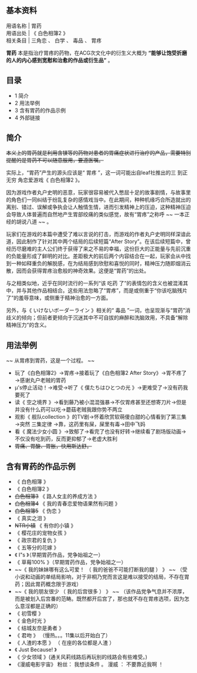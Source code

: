 **基本资料**  
---  
用语名称  |  胃药   
用语出处  |  《  白色相簿2  》   
相关条目  |  三角恋  、  白学  、  毒品  、  胃疼   
  
**胃药** 本是指治疗胃疼的药物，在ACG次文化中的衍生义大概为 **“能够让饱受折磨的人的内心感到宽慰和治愈的作品或衍生品”** 。

##  目录

  * 1  简介 
  * 2  用法举例 
  * 3  含有胃药的作品示例 
  * 4  外部链接 

##  简介

~~本义上的胃药就是利用含镁等的药物对患者的胃痛症状进行治疗的产品，需要特别提醒的是胃药不可以随意服用，要遵医嘱。~~

实际上，“胃药”产生的源头应该是“  胃疼  ”，这一词可能出自leaf社推出的三  到正无穷  角恋爱游戏《  白色相簿2  》。

因为游戏作者丸户史明的恶意，玩家很容易被代入憋屈十足的故事剧情，与故事里的角色们一同纠结于纷乱复杂的感情戏当中。在此期间，种种机缘巧合所造就出的离别、错过、误解或争执会让人触情生情，进而引发精神上的压迫，这种精神压迫会导致人体普遍而自然地产生胃部绞痛的类似感觉，故有“胃疼”之称呼
~~ 一本正经的胡说八道  ~~ 。

玩家们在游戏的本篇中遭受了难以言说的打击，而游戏的作者丸户史明同样深谙此道，因此制作了针对其中两个结局的后续短篇“After
Story”。在该后续短篇中，曾经历尽磨难的主人公们终于获得了来之不易的幸福，这份巨大的正能量与先前沉重的负能量形成了鲜明的对比。差距极大的前后两个内容结合在一起，玩家会从中找到一种如释重负的解脱感，在为结局感到欣慰和喜悦的同时，精神压力随即烟消云散，因而会获得胃疼治愈般的神奇效果。这便是“胃药”的出处。

与之相类似地，近乎在同时流行的一系列“该  吃药
了”的表情包的含义也被混淆其中，并与其他作品相结合。这些用法忽略了“胃疼”，而是或侧重于“你该吃脑残片了”的羞辱意味，或侧重于精神治愈的一方面。

另外，与《  いけないボーダーライン  》相关的“  毒品
”一词，也呈现渐与“胃药”消歧义的倾向；但前者更倾向于沉迷其中不可自拔的麻醉和洗脑效用，不具备“解除精神压力”的含义。

##  用法举例

~~ 从胃疼到胃药，这是一个过程。  ~~

  * 玩了《白色相簿2》→胃疼→接着玩了《白色相簿2 After Story》→胃不疼了→感谢丸户老贼的胃药 
  * μ's停止活动！→难受→听了《  僕たちはひとつの光  》→更难受了→没有药我要死了 
  * 读《  空之境界  》→看到藤乃被小混混强暴→不仅胃疼甚至还想寄刀片→但是并没有什么药可以吃→蘑菇老贼我跟你势不两立 
  * 观影《  舰队collection  》的TV剧→怀着欣赏软萌傻白甜的心情看到了第三集→突然  三集定律  →靠，这药里有屎，屎里有毒→田中飞妈 
  * 看《  魔法少女小圆  》→致郁了→看完了也没有好转→继续看了剧场版动画→不仅没有吃到药，反而更抑郁了→老虚大胜利 
  * ~~胃痛、胃酸、胃胀，快用斯达舒。~~

##  含有胃药的作品示例

  * 《  白色相簿  》 
  * 《  白色相簿2  》 
  * ~~白色相簿3~~ 《  路人女主的养成方法  》 
  * ~~白色相簿4~~ 《  我的青春恋爱物语果然有问题  》 
  * ~~白色相簿5~~ 《  伪恋  》 
  * 《  真实之泪  》 
  * ~~NTR小镇~~ 《  有你的小镇  》 
  * 《  樱花庄的宠物女孩  》 
  * 《  政宗君的复仇  》 
  * 《  五等分的花嫁  》 
  * 《  I"s  》（早期胃药作品，党争始祖之一） 
  * 《  草莓100%  》（早期胃药作品，党争始祖之一） 
  * ~~《 我的妹妹哪有这么可爱！  （  我的爸爸不可能打断我的腿  ）  》 ~~ （受小说和动画的单结局影响，对于非桐乃党而言这是难以接受的结局，不存在胃药；因此胃药概念限于游戏） 
  * ~~《 我的朋友很少  （  我的后宫很多  ）  》 ~~ （该作品党争气息并不浓厚，而是被划入后宫番的范畴。既然都开后宫了，那也就不存在胃疼选项，因为怎么意淫都是正确的） 
  * 《  初雪樱  》 
  * 《  金色时光  》 
  * 《  结城友奈是勇者  》 
  * 《  君吻  》  （慢热。。。11集以后开始白了） 
  * 《  人渣的本愿  》  （  在座的各位都是人渣  ） 
  * 《  Just Because!  》 
  * 《  少女领域  》(通关风莉线路后再玩别的线路会有些难受。) 
  * 《漫威电影宇宙》  粉丝：  我想谈条件  。  漫威  ：  不要靠近我啊  ！ 